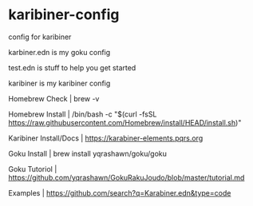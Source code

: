 # karibiner-config

config for karibiner



karbiner.edn is my goku config

test.edn is stuff to help you get started

karibiner is my karibiner config 


Homebrew Check | brew -v

Homebrew Install | /bin/bash -c "$(curl -fsSL https://raw.githubusercontent.com/Homebrew/install/HEAD/install.sh)"

Karibiner Install/Docs | https://karabiner-elements.pqrs.org

Goku Install | brew install yqrashawn/goku/goku

Goku Tutoriol | https://github.com/yqrashawn/GokuRakuJoudo/blob/master/tutorial.md

Examples | https://github.com/search?q=Karabiner.edn&type=code
